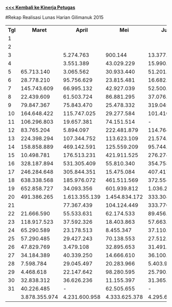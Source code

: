 **[<<< Kembali ke Kinerja Petugas](https://github.com/suriawan/Area-Bali-Utara/blob/master/petugas-gilimanuk-nop15.md)**

#Rekap Realisasi Lunas Harian Gilimanuk 2015


<table><tbody><tr><th>Tgl</th><th>Maret</th><th>April</th><th>Mei</th><th>Juni</th><th>Juli</th><th>Agustus</th><th>September</th><th>Oktober</th><th>Nopember</th></tr><tr><td>1</td><td> </td><td> </td><td> </td><td> </td><td> </td><td> </td><td> </td><td> </td><td> </td></tr><tr><td>2</td><td> </td><td> </td><td> </td><td> </td><td> </td><td> </td><td> </td><td> - </td><td> </td></tr><tr><td>3</td><td> </td><td> 5.274.763 </td><td> 900.144 </td><td> 13.377.446 </td><td> </td><td> </td><td> </td><td> 1.474.811 </td><td> </td></tr><tr><td>4</td><td> </td><td> 3.551.389 </td><td> 43.029.229 </td><td> 15.990.359 </td><td> 22.390.604 </td><td> 32.949.701 </td><td> 14.767.282 </td><td> 382.957 </td><td> 27.865.887 </td></tr><tr><td>5</td><td> 65.713.140 </td><td> 3.065.562 </td><td> 30.933.440 </td><td> 51.201.360 </td><td> 5.470.960 </td><td> 52.860.335 </td><td> 10.952.733 </td><td> 33.105.208 </td><td> 20.791.819 </td></tr><tr><td>6</td><td> 28.778.210 </td><td> 95.756.629 </td><td> 23.815.481 </td><td> 16.682.501 </td><td> 60.830.503 </td><td> 24.575.037 </td><td> 17.469.130 </td><td> 68.793.603 </td><td> 86.530.281 </td></tr><tr><td>7</td><td> 145.743.609 </td><td> 66.995.132 </td><td> 42.927.039 </td><td> 52.500.108 </td><td> 190.404.074 </td><td> 242.584.521 </td><td> 175.373.301 </td><td> 115.244.262 </td><td> 27.861.663 </td></tr><tr><td>8</td><td> 22.439.609 </td><td> 61.503.724 </td><td> 86.881.295 </td><td> 37.076.132 </td><td> 258.581.113 </td><td> 26.029.341 </td><td> 100.553.864 </td><td> 75.704.294 </td><td> 24.127.505 </td></tr><tr><td>9</td><td> 79.847.367 </td><td> 75.843.470 </td><td> 25.478.332 </td><td> 319.045.743 </td><td> 296.964.610 </td><td> 3.531.334 </td><td> 157.889.748 </td><td> 120.062.193 </td><td> 108.114.440 </td></tr><tr><td>10</td><td> 164.648.422 </td><td> 115.747.025 </td><td> 29.277.584 </td><td> 101.410.110 </td><td> 246.316.106 </td><td> 86.110.852 </td><td> 100.348.869 </td><td> 11.907.916 </td><td> 69.605.052 </td></tr><tr><td>11</td><td> 106.296.803 </td><td> 19.657.381 </td><td> 74.151.514 </td><td> - </td><td> 90.334.384 </td><td> 82.754.639 </td><td> 72.020.485 </td><td> 4.469.590 </td><td> 169.031.605 </td></tr><tr><td>12</td><td> 83.765.204 </td><td> 5.894.097 </td><td> 222.481.879 </td><td> 114.764.421 </td><td> 8.318.196 </td><td> 252.183.691 </td><td> 69.671.639 </td><td> 83.172.934 </td><td> 135.068.017 </td></tr><tr><td>13</td><td> 224.398.294 </td><td> 107.344.752 </td><td> 113.623.109 </td><td> 21.574.220 </td><td> 433.373.718 </td><td> 185.928.883 </td><td> 71.553.738 </td><td> 172.616.031 </td><td> 217.287.249 </td></tr><tr><td>14</td><td> 158.858.889 </td><td> 469.142.591 </td><td> 125.559.209 </td><td> 95.744.285 </td><td> 308.597.708 </td><td> 420.690.301 </td><td> 215.097.134 </td><td> 111.245.575 </td><td> 146.685.588 </td></tr><tr><td>15</td><td> 10.498.781 </td><td> 176.513.231 </td><td> 421.911.525 </td><td> 276.274.943 </td><td> 654.844.386 </td><td> 45.456.610 </td><td> 375.478.968 </td><td> 314.717.357 </td><td> 8.902.987 </td></tr><tr><td>16</td><td> 328.187.894 </td><td> 531.305.409 </td><td> 55.810.340 </td><td> 354.758.243 </td><td> 82.565.814 </td><td> 72.775.975 </td><td> 367.063.956 </td><td> 440.877.533 </td><td> 306.047.880 </td></tr><tr><td>17</td><td> 246.284.648 </td><td> 305.844.351 </td><td> 15.475.084 </td><td> 407.417.193 </td><td> 27.896.286 </td><td> 28.194.762 </td><td> 338.096.510 </td><td> 78.969.453 </td><td> 433.501.878 </td></tr><tr><td>18</td><td> 638.338.568 </td><td> 185.976.072 </td><td> 461.511.569 </td><td> 372.554.980 </td><td> 46.095.109 </td><td> 369.779.746 </td><td> 945.998.458 </td><td> 22.339.826 </td><td> 218.052.591 </td></tr><tr><td>19</td><td> 652.858.727 </td><td> 34.093.356 </td><td> 601.939.812 </td><td> 1.036.293.046 </td><td> 75.272.970 </td><td> 659.308.019 </td><td> 276.205.519 </td><td> 827.620.933 </td><td> 717.997.989 </td></tr><tr><td>20</td><td> 491.386.265 </td><td> 1.613.355.139 </td><td> 1.454.834.172 </td><td> 333.308.484 </td><td> 517.371.537 </td><td> 1.380.960.801 </td><td> 389.252.562 </td><td> 1.322.772.618 </td><td> 1.323.087.760 </td></tr><tr><td>21</td><td> </td><td> 77.367.439 </td><td> 104.124.449 </td><td> 333.776.597 </td><td> 133.149.784 </td><td> 81.815.738 </td><td> 229.364.983 </td><td> 103.926.215 </td><td> 51.159.595 </td></tr><tr><td>22</td><td> 21.666.590 </td><td> 55.533.631 </td><td> 62.174.533 </td><td> 89.456.403 </td><td> 313.329.031 </td><td> 28.666.629 </td><td> 209.857.365 </td><td> 32.561.471 </td><td> 5.926.409 </td></tr><tr><td>23</td><td> 118.917.523 </td><td> 37.592.326 </td><td> 18.403.863 </td><td> 57.663.188 </td><td> 84.007.979 </td><td> 4.079.582 </td><td> 60.293.083 </td><td> 39.873.971 </td><td> 53.479.168 </td></tr><tr><td>24</td><td> 65.290.589 </td><td> 23.178.513 </td><td> 8.455.347 </td><td> 37.110.399 </td><td> 27.472.646 </td><td> 40.583.080 </td><td> 16.098.484 </td><td> 16.995.510 </td><td> 58.379.239 </td></tr><tr><td>25</td><td> 57.290.485 </td><td> 29.427.243 </td><td> 70.138.553 </td><td> 27.512.429 </td><td> 7.761.288 </td><td> 63.667.976 </td><td> 69.398.439 </td><td> 6.715.247 </td><td> 33.660.119 </td></tr><tr><td>26</td><td> 47.829.769 </td><td> 3.479.108 </td><td> 32.895.653 </td><td> 31.491.945 </td><td> 10.886.007 </td><td> 42.848.874 </td><td> 20.070.937 </td><td> 41.827.980 </td><td> 51.432.531 </td></tr><tr><td>27</td><td> 34.184.389 </td><td> 40.339.250 </td><td> 14.666.610 </td><td> 36.100.734 </td><td> 92.540.188 </td><td> 32.520.626 </td><td> 85.805.383 </td><td> 21.239.728 </td><td> 26.302.049 </td></tr><tr><td>28</td><td> 7.598.784 </td><td> 29.045.497 </td><td> 20.283.966 </td><td> 5.403.961 </td><td> 91.172.991 </td><td> 22.944.076 </td><td> 39.701.329 </td><td> 41.424.153 </td><td> 12.603.409 </td></tr><tr><td>29</td><td> 4.468.618 </td><td> 22.147.642 </td><td> 98.280.595 </td><td> 25.790.690 </td><td> 51.271.860 </td><td> 17.699.475 </td><td> 39.329.323 </td><td> 31.006.182 </td><td> 19.161.236 </td></tr><tr><td>30</td><td> 32.838.312 </td><td> 36.626.236 </td><td> 11.155.397 </td><td> 31.365.906 </td><td> 39.070.761 </td><td> 9.059.746 </td><td> 75.296.505 </td><td> 63.710.599 </td><td> 50.952.415 </td></tr><tr><td>31</td><td> 40.226.485 </td><td> - </td><td> 62.505.655 </td><td> - </td><td> 128.732.387 </td><td> 77.319.876 </td><td> </td><td> 23.384.768 </td><td> </td></tr><tr><td> </td><td> 3.878.355.974 </td><td> 4.231.600.958 </td><td> 4.333.625.378 </td><td> 4.295.645.826 </td><td> 4.305.023.000 </td><td> 4.387.880.226 </td><td> 4.543.009.727 </td><td> 4.228.142.918 </td><td> 4.403.616.361 </td></tr></tbody></table>
